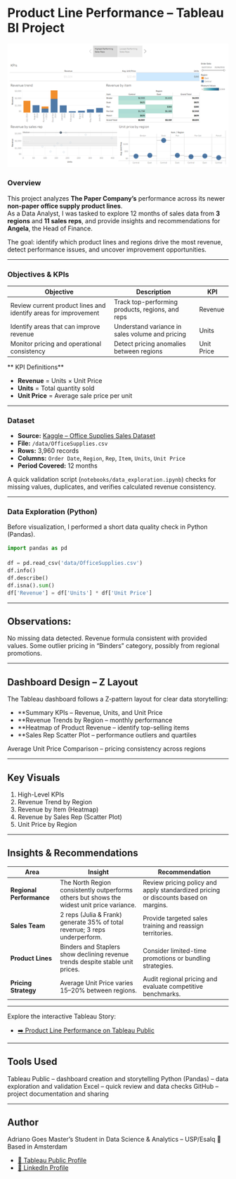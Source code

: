 # Product Line Performance – Tableau BI Project

![Header](/images/highest-performance-sales.png)

### Overview
This project analyzes **The Paper Company’s** performance across its newer **non-paper office supply product lines**.  
As a Data Analyst, I was tasked to explore 12 months of sales data from **3 regions** and **11 sales reps**, and provide insights and recommendations for **Angela**, the Head of Finance.

The goal: identify which product lines and regions drive the most revenue, detect performance issues, and uncover improvement opportunities.

---

### Objectives & KPIs

| Objective | Description | KPI |
|------------|--------------|-----|
| Review current product lines and identify areas for improvement | Track top-performing products, regions, and reps | Revenue |
| Identify areas that can improve revenue | Understand variance in sales volume and pricing | Units |
| Monitor pricing and operational consistency | Detect pricing anomalies between regions | Unit Price |

** KPI Definitions**

- **Revenue** = Units × Unit Price  
- **Units** = Total quantity sold  
- **Unit Price** = Average sale price per unit  

---

### Dataset
- **Source:** [Kaggle – Office Supplies Sales Dataset](https://www.kaggle.com/)
- **File:** `/data/OfficeSupplies.csv`
- **Rows:** 3,960 records  
- **Columns:** `Order Date`, `Region`, `Rep`, `Item`, `Units`, `Unit Price`  
- **Period Covered:** 12 months  

A quick validation script (`notebooks/data_exploration.ipynb`) checks for missing values, duplicates, and verifies calculated revenue consistency.

---

### Data Exploration (Python)
Before visualization, I performed a short data quality check in Python (Pandas).

```python
import pandas as pd

df = pd.read_csv('data/OfficeSupplies.csv')
df.info()
df.describe()
df.isna().sum()
df['Revenue'] = df['Units'] * df['Unit Price']
```
---

## Observations:

No missing data detected.
Revenue formula consistent with provided values.
Some outlier pricing in “Binders” category, possibly from regional promotions.

---

## Dashboard Design – Z Layout

The Tableau dashboard follows a Z-pattern layout for clear data storytelling:

- **Summary KPIs – Revenue, Units, and Unit Price
- **Revenue Trends by Region – monthly performance
- **Heatmap of Product Revenue – identify top-selling items
- **Sales Rep Scatter Plot – performance outliers and quartiles

Average Unit Price Comparison – pricing consistency across regions

---

## Key Visuals
1. High-Level KPIs
2. Revenue Trend by Region
3. Revenue by Item (Heatmap)
4. Revenue by Sales Rep (Scatter Plot)
5. Unit Price by Region

---

## Insights & Recommendations
| **Area** | **Insight** | **Recommendation** |
|-----------|--------------|--------------------|
| **Regional Performance** | The North Region consistently outperforms others but shows the widest unit price variance. | Review pricing policy and apply standardized pricing or discounts based on margins. |
| **Sales Team** | 2 reps (Julia & Frank) generate 35% of total revenue; 3 reps underperform. | Provide targeted sales training and reassign territories. |
| **Product Lines** | Binders and Staplers show declining revenue trends despite stable unit prices. | Consider limited-time promotions or bundling strategies. |
| **Pricing Strategy** | Average Unit Price varies 15–20% between regions. | Audit regional pricing and evaluate competitive benchmarks. |

---

Explore the interactive Tableau Story:
- [➡️ Product Line Performance on Tableau Public](https://public.tableau.com/views/OfficeSupplySales_17532884468630/productlineperformance?:language=en-US&:sid=&:redirect=auth&:display_count=n&:origin=viz_share_link)

---

## Tools Used

Tableau Public – dashboard creation and storytelling
Python (Pandas) – data exploration and validation
Excel – quick review and data checks
GitHub – project documentation and sharing

---

## Author

Adriano Goes
Master’s Student in Data Science & Analytics – USP/Esalq
📍 Based in Amsterdam
- [🔗 Tableau Public Profile](https://public.tableau.com/app/profile/adriano.goes/vizzes)  
- [🔗 LinkedIn Profile](https://www.linkedin.com/in/adrianonerigoes/)
